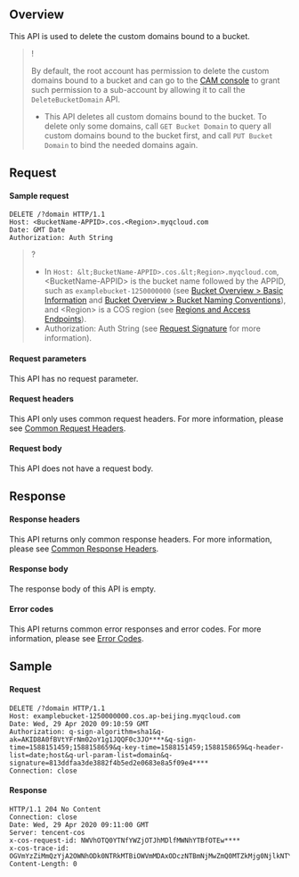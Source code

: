 ## Overview

This API is used to delete the custom domains bound to a bucket.

> ! 
>
>By default, the root account has permission to delete the custom domains bound to a bucket and can go to the [CAM console](https://console.cloud.tencent.com/cam/overview) to grant such permission to a sub-account by allowing it to call the `DeleteBucketDomain` API.
> - This API deletes all custom domains bound to the bucket. To delete only some domains, call `GET Bucket Domain` to query all custom domains bound to the bucket first, and call `PUT Bucket Domain` to bind the needed domains again.

## Request

#### Sample request

```plaintext
DELETE /?domain HTTP/1.1
Host: <BucketName-APPID>.cos.<Region>.myqcloud.com
Date: GMT Date
Authorization: Auth String
```

>? 
> - In `Host: &lt;BucketName-APPID>.cos.&lt;Region>.myqcloud.com`, &lt;BucketName-APPID> is the bucket name followed by the APPID, such as `examplebucket-1250000000` (see [Bucket Overview > Basic Information](https://intl.cloud.tencent.com/document/product/436/38493) and [Bucket Overview > Bucket Naming Conventions](https://intl.cloud.tencent.com/document/product/436/13312)), and &lt;Region> is a COS region (see [Regions and Access Endpoints](https://intl.cloud.tencent.com/document/product/436/6224)).
> - Authorization: Auth String (see [Request Signature](https://intl.cloud.tencent.com/document/product/436/7778) for more information).
> 

#### Request parameters

This API has no request parameter.

#### Request headers

This API only uses common request headers. For more information, please see [Common Request Headers](https://intl.cloud.tencent.com/document/product/436/7728).

#### Request body

This API does not have a request body.

## Response

#### Response headers

This API returns only common response headers. For more information, please see [Common Response Headers](https://intl.cloud.tencent.com/document/product/436/7729).

#### Response body

The response body of this API is empty.

#### Error codes

This API returns common error responses and error codes. For more information, please see [Error Codes](https://intl.cloud.tencent.com/document/product/436/7730).

## Sample

#### Request

```plaintext
DELETE /?domain HTTP/1.1
Host: examplebucket-1250000000.cos.ap-beijing.myqcloud.com
Date: Wed, 29 Apr 2020 09:10:59 GMT
Authorization: q-sign-algorithm=sha1&q-ak=AKID8A0fBVtYFrNm02oY1g1JQQF0c3JO****&q-sign-time=1588151459;1588158659&q-key-time=1588151459;1588158659&q-header-list=date;host&q-url-param-list=domain&q-signature=813ddfaa3de3882f4b5ed2e0683e8a5f09e4****
Connection: close
```

#### Response

```plaintext
HTTP/1.1 204 No Content
Connection: close
Date: Wed, 29 Apr 2020 09:11:00 GMT
Server: tencent-cos
x-cos-request-id: NWVhOTQ0YTNfYWZjOTJhMDlfMWNhYTBfOTEw****
x-cos-trace-id: OGVmYzZiMmQzYjA2OWNhODk0NTRkMTBiOWVmMDAxODczNTBmNjMwZmQ0MTZkMjg0NjlkNTYyNmY4ZTRkZTk0NzJmZTI0ZmJhYTZmZjYyNmU5ZGNlZDI5YjkyODkwYjNhZjFjMTVmYjUyNmEyY2VjMjAzMGI5NWM5ZmZlOWQyZGY=
Content-Length: 0
```
